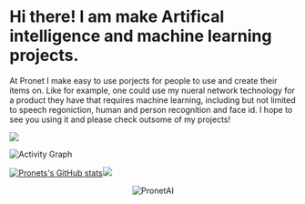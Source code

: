 # Hi there! I am make Artifical intelligence and machine learning projects.
At Pronet I make easy to use porjects for people to use and create their items on. Like for example, one could use my nueral network technology for a product they have that requires machine learning, including but not limited to speech regoniction, human and person recognition and face id. I hope to see you using it and please check outsome of my projects!

![](https://komarev.com/ghpvc/?username=PronetAI&color=red) 

![Activity Graph](https://activity-graph.herokuapp.com/graph?username=PronetAI&theme=github)


[![Pronets's GitHub stats](https://github-readme-stats.vercel.app/api?username=PronetAI)](https://github.com/PronetAI/github-readme-stats)<img src="https://github-readme-stats.vercel.app/api/top-langs/?username=PronetAI&layout=compact"/>
        <center><p><img align="center" src="https://github-readme-streak-stats.herokuapp.com/?user=PronetAI&" alt="PronetAI" /></p></center>
